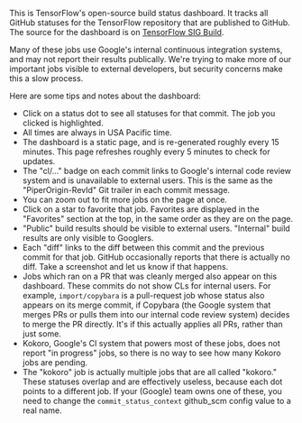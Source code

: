 This is TensorFlow's open-source build status dashboard. It tracks all
GitHub statuses for the TensorFlow repository that are published to GitHub.
The source for the dashboard is on [TensorFlow SIG Build](https://github.com/tensorflow/build/tree/master/tf_oss_dashboard).

Many of these jobs use Google's internal continuous integration systems, and may
not report their results publically. We're trying to make more of our important
jobs visible to external developers, but security concerns make this a slow
process.

Here are some tips and notes about the dashboard:

- Click on a status dot to see all statuses for that commit. The job you
  clicked is highlighted.
- All times are always in USA Pacific time.
- The dashboard is a static page, and is re-generated roughly every 15 minutes.
  This page refreshes roughly every 5 minutes to check for updates.
- The "cl/..." badge on each commit links to Google's internal code review
  system and is unavailable to external users. This is the same as the
  "PiperOrigin-RevId" Git trailer in each commit message.
- You can zoom out to fit more jobs on the page at once.
- Click on a star to favorite that job. Favorites are displayed in the
  "Favorites" section at the top, in the same order as they are on the page.
- "Public" build results should be visible to external users. "Internal" build
  results are only visible to Googlers.
- Each "diff" links to the diff between this commit and the previous commit for
  that job. GitHub occasionally reports that there is actually no diff. Take a
  screenshot and let us know if that happens.
- Jobs which ran on a PR that was cleanly merged also appear on this dashboard.
  These commits do not show CLs for internal users. For example,
  `import/copybara` is a pull-request job whose status also appears on its
  merge commit, if Copybara (the Google system that merges PRs or pulls them
  into our internal code review system) decides to merge the PR directly. It's
  if this actually applies all PRs, rather than just some.
- Kokoro, Google's CI system that powers most of these jobs, does not report
  "in progress" jobs, so there is no way to see how many Kokoro jobs are
  pending.
- The "kokoro" job is actually multiple jobs that are all called "kokoro." These
  statuses overlap and are effectively useless, because each dot points to a
  different job. If your (Google) team owns one of these, you need to change the
  `commit_status_context` github_scm config value to a real name.
